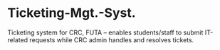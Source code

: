 # Ticketing-Mgt.-Syst.
Ticketing system for CRC, FUTA – enables students/staff to submit IT-related requests while CRC admin handles and resolves tickets.
